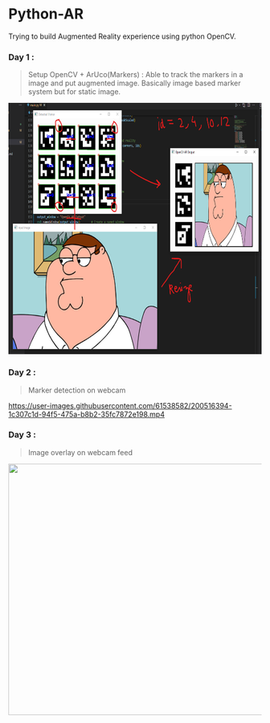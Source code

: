 # Python-AR
Trying to build Augmented Reality experience using python OpenCV.

### Day 1 : 
> Setup OpenCV + ArUco(Markers) : Able to track the markers in a image and put augmented image. Basically image based marker system but for static image. <br>
<img width=850 height=500 src = "Result/day1.png">

### Day 2 :
> Marker detection on webcam<br>

https://user-images.githubusercontent.com/61538582/200516394-1c307c1d-94f5-475a-b8b2-35fc7872e198.mp4

### Day 3 :
> Image overlay on webcam feed<br>
<img width=850 height=500 src = "Result/Day3.png">


